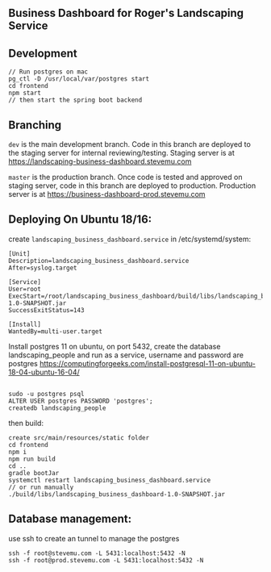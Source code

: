 ## Business Dashboard for Roger's Landscaping Service 

## Development

```$xslt
// Run postgres on mac
pg_ctl -D /usr/local/var/postgres start
cd frontend
npm start
// then start the spring boot backend
```

## Branching

`dev` is the main development branch. Code in this branch are deployed to the staging server for internal reviewing/testing. Staging server is at https://landscaping-business-dashboard.stevemu.com


`master` is the production branch. Once code is tested and approved on staging server, code in this branch are deployed to production. Production server is at https://business-dashboard-prod.stevemu.com


## Deploying On Ubuntu 18/16:

create `landscaping_business_dashboard.service` in /etc/systemd/system:

```$xslt
[Unit]
Description=landscaping_business_dashboard.service
After=syslog.target

[Service]
User=root
ExecStart=/root/landscaping_business_dashboard/build/libs/landscaping_business_dashboard-1.0-SNAPSHOT.jar
SuccessExitStatus=143

[Install]
WantedBy=multi-user.target
```

Install postgres 11 on ubuntu, on port 5432, create the database landscaping_people and run as a service, username and password are postgres
https://computingforgeeks.com/install-postgresql-11-on-ubuntu-18-04-ubuntu-16-04/

```aidl

sudo -u postgres psql
ALTER USER postgres PASSWORD 'postgres';
createdb landscaping_people
```

then build:

```$xslt
create src/main/resources/static folder
cd frontend
npm i
npm run build
cd ..
gradle bootJar
systemctl restart landscaping_business_dashboard.service
// or run manually
./build/libs/landscaping_business_dashboard-1.0-SNAPSHOT.jar
```

## Database management:

use ssh to create an tunnel to manage the postgres

```aidl
ssh -f root@stevemu.com -L 5431:localhost:5432 -N
ssh -f root@prod.stevemu.com -L 5431:localhost:5432 -N
```